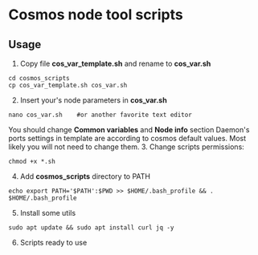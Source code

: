 # Cosmos node tool scripts

## Usage
1. Copy file **cos_var_template.sh** and rename to **cos_var.sh**
```
cd cosmos_scripts
cp cos_var_template.sh cos_var.sh
```
2. Insert your's node parameters in **cos_var.sh**
```
nano cos_var.sh    #or another favorite text editor 
```
You should change **Common variables** and **Node info** section
Daemon's ports settings in template are according to cosmos default values. Most likely you will not need to change them.
3. Change scripts permissions: 
 ```
chmod +x *.sh 
 ```
4. Add **cosmos_scripts** directory to PATH
```
echo export PATH='$PATH':$PWD >> $HOME/.bash_profile && . $HOME/.bash_profile
```
5. Install some utils
```
sudo apt update && sudo apt install curl jq -y
```
6. Scripts ready to use
